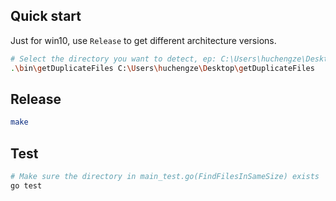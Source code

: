 ## Quick start

Just for win10, use `Release` to get different architecture versions.

```sh
# Select the directory you want to detect, ep: C:\Users\huchengze\Desktop\getDuplicateFiles
.\bin\getDuplicateFiles C:\Users\huchengze\Desktop\getDuplicateFiles
```

## Release

```sh
make
```

## Test

```sh
# Make sure the directory in main_test.go(FindFilesInSameSize) exists
go test
```
